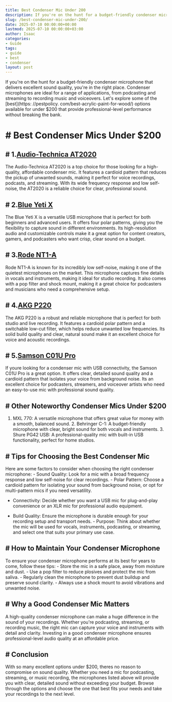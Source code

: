 ```yaml
---
title: Best Condenser Mic Under 200
description: If you're on the hunt for a budget-friendly condenser microphone that delivers excellent sound quality, you're in the right place.
slug: /best-condenser-mic-under-200/
date: 2025-07-10 00:00:00+00:00
lastmod: 2025-07-10 00:00:00+03:00
author: Isaac
categories:
- Guide
tags:
- guide
- best
- condenser
layout: post
---
```


If you're on the hunt for a budget-friendly condenser microphone that delivers excellent sound quality, you're in the right place. Condenser microphones are ideal for a range of applications, from podcasting and streaming to recording music and voiceovers. Let's explore some of the [best](https: //pestpolicy. com/best-acrylic-paint-for-wood/) options available for under $200 that provide professional-level performance without breaking the bank.

# # Best Condenser Mics Under $200

## # 1.[Audio-Technica AT2020](https://www.amazon.com/dp/B001QK4IH4?tag=p-policy-20)

The Audio-Technica AT2020 is a top choice for those looking for a high-quality, affordable condenser mic. It features a cardioid pattern that reduces the pickup of unwanted sounds, making it perfect for voice recordings, podcasts, and streaming. With its wide frequency response and low self-noise, the AT2020 is a reliable choice for clear, professional sound.

## # 2.[Blue Yeti X](https://www.amazon.com/dp/B07RQTQFJ2?tag=p-policy-20)

The Blue Yeti X is a versatile USB microphone that is perfect for both beginners and advanced users. It offers four polar patterns, giving you the flexibility to capture sound in different environments. Its high-resolution audio and customizable controls make it a great option for content creators, gamers, and podcasters who want crisp, clear sound on a budget.

## # 3.[Rode NT1-A](https://www.amazon.com/dp/B008RXYOKY?tag=p-policy-20)

Rode NT1-A is known for its incredibly low self-noise, making it one of the quietest microphones on the market. This microphone captures fine details in vocals and instruments, making it ideal for studio recording. It also comes with a pop filter and shock mount, making it a great choice for podcasters and musicians who need a comprehensive setup.

## # 4.[AKG P220](https://www.amazon.com/dp/B00GSN1O1Y?tag=p-policy-20)

The AKG P220 is a robust and reliable microphone that is perfect for both studio and live recording. It features a cardioid polar pattern and a switchable low-cut filter, which helps reduce unwanted low frequencies. Its solid build quality and clear, natural sound make it an excellent choice for voice and acoustic recordings.

## # 5.[Samson C01U Pro](https://www.amazon.com/dp/B0089PHTA0?tag=p-policy-20)

If youre looking for a condenser mic with USB connectivity, the Samson C01U Pro is a great option. It offers clear, detailed sound quality and a cardioid pattern that isolates your voice from background noise. Its an excellent choice for podcasters, streamers, and voiceover artists who need an easy-to-use mic with professional sound quality.

## # Other Noteworthy Condenser Mics Under $200

1. MXL 770: A versatile microphone that offers great value for money with a smooth, balanced sound. 2. Behringer C-1: A budget-friendly microphone with clear, bright sound for both vocals and instruments. 3. Shure PG42 USB: A professional-quality mic with built-in USB functionality, perfect for home studios.

## # Tips for Choosing the Best Condenser Mic

Here are some factors to consider when choosing the right condenser microphone: - Sound Quality: Look for a mic with a broad frequency response and low self-noise for clear recordings. - Polar Pattern: Choose a cardioid pattern for isolating your sound from background noise, or opt for multi-pattern mics if you need versatility.

- Connectivity: Decide whether you want a USB mic for plug-and-play convenience or an XLR mic for professional audio equipment.

- Build Quality: Ensure the microphone is durable enough for your recording setup and transport needs. - Purpose: Think about whether the mic will be used for vocals, instruments, podcasting, or streaming, and select one that suits your primary use case.

## # How to Maintain Your Condenser Microphone

To ensure your condenser microphone performs at its best for years to come, follow these tips: - Store the mic in a safe place, away from moisture and dust. - Use a pop filter to reduce plosives and protect the mic from saliva. - Regularly clean the microphone to prevent dust buildup and preserve sound clarity. - Always use a shock mount to avoid vibrations and unwanted noise.

## # Why a Good Condenser Mic Matters

A high-quality condenser microphone can make a huge difference in the sound of your recordings. Whether you're podcasting, streaming, or recording music, the right mic can capture your voice and instruments with detail and clarity. Investing in a good condenser microphone ensures professional-level audio quality at an affordable price.

## # Conclusion

With so many excellent options under $200, theres no reason to compromise on sound quality. Whether you need a mic for podcasting, streaming, or music recording, the microphones listed above will provide you with clear, detailed sound without exceeding your budget. Browse through the options and choose the one that best fits your needs and take your recordings to the next level.
